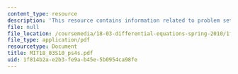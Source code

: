 ```yaml
---
content_type: resource
description: 'This resource contains information related to problem set 4. '
file: null
file_location: /coursemedia/18-03-differential-equations-spring-2010/1f814b2ae2b3fe9ab45e5b0954ca98fe_MIT18_03S10_ps4s.pdf
file_type: application/pdf
resourcetype: Document
title: MIT18_03S10_ps4s.pdf
uid: 1f814b2a-e2b3-fe9a-b45e-5b0954ca98fe
---
```

